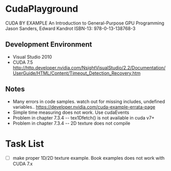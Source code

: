 # CudaPlayground
CUDA BY EXAMPLE 
An Introduction to General-Purpose GPU Programming
Jason Sanders, Edward Kandrot
ISBN-13: 978-0-13-138768-3

## Development Environment
- Visual Studio 2010
- CUDA 7.5
http://http.developer.nvidia.com/NsightVisualStudio/2.2/Documentation/UserGuide/HTML/Content/Timeout_Detection_Recovery.htm

## Notes
- Many errors in code samples. watch out for missing includes, undefined variables.. https://developer.nvidia.com/cuda-example-errata-page
- Simple time measuring does not work. Use cudaEvents
- Problem in chapter 7.3.4 -- tex1Dfetch() is not available in cuda v7+
- Problem in chapter 7.3.4 -- 2D texture does not compile 


# Task List
- [ ] make proper 1D/2D texture example. Book examples does not work with CUDA 7.x
